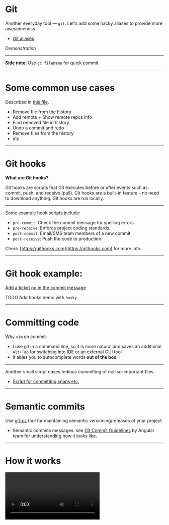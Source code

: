 # Git
Another everyday tool — `git`. Let's add some hacky aliases to provide more awesomeness.
+ [Git aliases](https://github.com/8kto/dev-scritps/blob/master/env/git/aliases.md)

*Demonstration*


---
**Side note**: Use `gc filename` for quick commit


---
# Some common use cases
Described in [this file](https://github.com/8kto/dev-scritps/blob/master/git/git-commands.md).
+ Remove file from the history
+ Add remote + Show remote repos info
+ Find removed file in history
+ Undo a commit and redo
+ Remove files from the history
+ etc.


---
# Git hooks

**What are Git hooks?**

Git hooks are scripts that Git executes before or after events such as: commit, push, and receive (pull). 
Git hooks are a built-in feature - no need to download anything. Git hooks are run locally.


---
Some example hook scripts include:
+ `pre-commit`: Check the commit message for spelling errors.
+ `pre-receive`: Enforce project coding standards.
+ `post-commit`: Email/SMS team members of a new commit.
+ `post-receive`: Push the code to production.

Check [https://githooks.com](https://githooks.com) for more info.


---
# Git hook example: 
[Add a ticket no in the commit message](https://github.com/8kto/dev-scritps/blob/master/bash/git/hooks/prepare-commit-msg)

TODO Add hooks demo with `husky`


---
# Committing code
Why `vim` on commit:
+ I use git in a command line, so it is more natural and saves an additional `Alt+Tab` for switching into IDE or an external GUI tool
+ it ables you to autocomplete words __out of the box__.


---
Another small script eases tedious committing of not-so-important files. 
+ [Script for committing snaps etc.](https://github.com/8kto/dev-scritps/blob/master/bash/git/commit-test-artifacts.sh)


---
# Semantic commits
Use [git-cz](https://github.com/commitizen/cz-cli) tool for maintaining semantic versioning/releases of your project.
+ Semantic commits messages: see [Git Commit Guidelines](https://github.com/angular/angular.js/blob/master/DEVELOPERS.md#-git-commit-guidelines) by Angular team for understanding how it looks like.


---
# How it works
<video controls autoplay>
  <source src="./video/semantic-commits.mkv" type="video/mp4">
  Your browser does not support the video tag.
</video>

